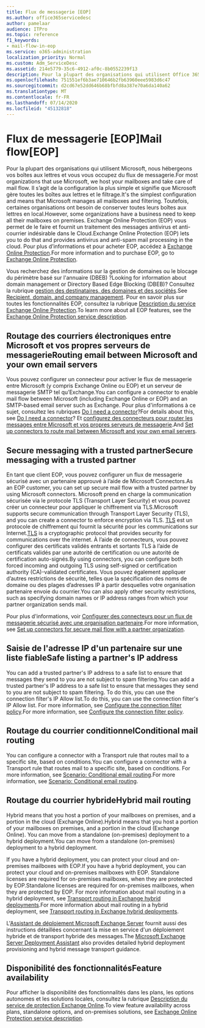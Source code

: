 ```yaml
---
title: Flux de messagerie [EOP]
ms.author: office365servicedesc
author: pamelaar
audience: ITPro
ms.topic: reference
f1_keywords:
- mail-flow-in-eop
ms.service: o365-administration
localization_priority: Normal
ms.custom: Adm_ServiceDesc
ms.assetid: 214e5779-35c6-4912-af0c-8b0552239f13
description: Pour la plupart des organisations qui utilisent Office 365, nous hébergeons vos boîtes aux lettres et vous vous occupez du flux de messagerie. Il s’agit de la configuration la plus simple et signifie que Microsoft gère toutes les boîtes aux lettres et le filtrage. Toutefois, certaines organisations ont besoin de conserver toutes leurs boîtes aux lettres en local. Exchange Online Protection (EOP) vous permet de le faire et fournit un traitement des messages antivirus et anti-courrier indésirable dans le Cloud.
ms.openlocfilehash: 751551ef6b3ae710646b2fb63960eee5983d6c47
ms.sourcegitcommit: d2cd67e52dd646b68bfbfd8a387e70a6da140a62
ms.translationtype: MT
ms.contentlocale: fr-FR
ms.lasthandoff: 07/14/2020
ms.locfileid: "45132818"
---
```

# <a name="mail-floweop"></a><span data-ttu-id="c6829-106">Flux de messagerie [EOP]</span><span class="sxs-lookup"><span data-stu-id="c6829-106">Mail flow[EOP]</span></span>

<span data-ttu-id="c6829-107">Pour la plupart des organisations qui utilisent Microsoft, nous hébergeons vos boîtes aux lettres et vous vous occupez du flux de messagerie.</span><span class="sxs-lookup"><span data-stu-id="c6829-107">For most organizations that use Microsoft, we host your mailboxes and take care of mail flow.</span></span> <span data-ttu-id="c6829-108">Il s’agit de la configuration la plus simple et signifie que Microsoft gère toutes les boîtes aux lettres et le filtrage.</span><span class="sxs-lookup"><span data-stu-id="c6829-108">It's the simplest configuration and means that Microsoft manages all mailboxes and filtering.</span></span> <span data-ttu-id="c6829-109">Toutefois, certaines organisations ont besoin de conserver toutes leurs boîtes aux lettres en local.</span><span class="sxs-lookup"><span data-stu-id="c6829-109">However, some organizations have a business need to keep all their mailboxes on premises.</span></span> <span data-ttu-id="c6829-110">Exchange Online Protection (EOP) vous permet de le faire et fournit un traitement des messages antivirus et anti-courrier indésirable dans le Cloud.</span><span class="sxs-lookup"><span data-stu-id="c6829-110">Exchange Online Protection (EOP) lets you to do that and provides antivirus and anti-spam mail processing in the cloud.</span></span> <span data-ttu-id="c6829-111">Pour plus d’informations et pour acheter EOP, accédez à [Exchange Online Protection](https://products.office.com/exchange/exchange-email-security-spam-protection).</span><span class="sxs-lookup"><span data-stu-id="c6829-111">For more information and to purchase EOP, go to [Exchange Online Protection](https://products.office.com/exchange/exchange-email-security-spam-protection).</span></span>
  
<span data-ttu-id="c6829-112">Vous recherchez des informations sur la gestion de domaines ou le blocage du périmètre basé sur l'annuaire (DBEB) ?</span><span class="sxs-lookup"><span data-stu-id="c6829-112">Looking for information about domain management or Directory Based Edge Blocking (DBEB)?</span></span> <span data-ttu-id="c6829-113">Consultez la rubrique [gestion des destinataires, des domaines et des sociétés](recipient-domain-and-company-management.md).</span><span class="sxs-lookup"><span data-stu-id="c6829-113">See [Recipient, domain, and company management](recipient-domain-and-company-management.md).</span></span> <span data-ttu-id="c6829-114">Pour en savoir plus sur toutes les fonctionnalités EOP, consultez la rubrique [Description du service Exchange Online Protection](exchange-online-protection-service-description.md).</span><span class="sxs-lookup"><span data-stu-id="c6829-114">To learn more about all EOP features, see the [Exchange Online Protection service description](exchange-online-protection-service-description.md).</span></span>
  
## <a name="routing-email-between-microsoft-and-your-own-email-servers"></a><span data-ttu-id="c6829-115">Routage des courriers électroniques entre Microsoft et vos propres serveurs de messagerie</span><span class="sxs-lookup"><span data-stu-id="c6829-115">Routing email between Microsoft and your own email servers</span></span>

<span data-ttu-id="c6829-116">Vous pouvez configurer un connecteur pour activer le flux de messagerie entre Microsoft (y compris Exchange Online ou EOP) et un serveur de messagerie SMTP tel qu’Exchange.</span><span class="sxs-lookup"><span data-stu-id="c6829-116">You can configure a connector to enable mail flow between Microsoft (including Exchange Online or EOP) and an SMTP-based email server such as Exchange.</span></span> <span data-ttu-id="c6829-117">Pour plus d'informations à ce sujet, consultez les rubriques [Do I need a connector](https://docs.microsoft.com/exchange/mail-flow-best-practices/use-connectors-to-configure-mail-flow/do-i-need-to-create-a-connector)?</span><span class="sxs-lookup"><span data-stu-id="c6829-117">For details about this, see [Do I need a connector](https://docs.microsoft.com/exchange/mail-flow-best-practices/use-connectors-to-configure-mail-flow/do-i-need-to-create-a-connector)?</span></span> <span data-ttu-id="c6829-118">Et [configurez des connecteurs pour router les messages entre Microsoft et vos propres serveurs de messagerie](https://docs.microsoft.com/exchange/mail-flow-best-practices/use-connectors-to-configure-mail-flow/set-up-connectors-to-route-mail).</span><span class="sxs-lookup"><span data-stu-id="c6829-118">And [Set up connectors to route mail between Microsoft and your own email servers](https://docs.microsoft.com/exchange/mail-flow-best-practices/use-connectors-to-configure-mail-flow/set-up-connectors-to-route-mail).</span></span>
  
## <a name="secure-messaging-with-a-trusted-partner"></a><span data-ttu-id="c6829-119">Secure messaging with a trusted partner</span><span class="sxs-lookup"><span data-stu-id="c6829-119">Secure messaging with a trusted partner</span></span>

<span data-ttu-id="c6829-120">En tant que client EOP, vous pouvez configurer un flux de messagerie sécurisé avec un partenaire approuvé à l’aide de Microsoft Connectors.</span><span class="sxs-lookup"><span data-stu-id="c6829-120">As an EOP customer, you can set up secure mail flow with a trusted partner by using Microsoft connectors.</span></span> <span data-ttu-id="c6829-121">Microsoft prend en charge la communication sécurisée via le protocole TLS (Transport Layer Security) et vous pouvez créer un connecteur pour appliquer le chiffrement via TLS.</span><span class="sxs-lookup"><span data-stu-id="c6829-121">Microsoft supports secure communication through Transport Layer Security (TLS), and you can create a connector to enforce encryption via TLS.</span></span> <span data-ttu-id="c6829-122">[TLS](https://docs.microsoft.com/microsoft-365/compliance/exchange-online-uses-tls-to-secure-email-connections) est un protocole de chiffrement qui fournit la sécurité pour les communications sur Internet.</span><span class="sxs-lookup"><span data-stu-id="c6829-122">[TLS](https://docs.microsoft.com/microsoft-365/compliance/exchange-online-uses-tls-to-secure-email-connections) is a cryptographic protocol that provides security for communications over the internet.</span></span> <span data-ttu-id="c6829-123">À l’aide de connecteurs, vous pouvez configurer des certificats validés entrants et sortants TLS à l’aide de certificats validés par une autorité de certification ou une autorité de certification auto-signés.</span><span class="sxs-lookup"><span data-stu-id="c6829-123">By using connectors, you can configure both forced incoming and outgoing TLS using self-signed or certification authority (CA)-validated certificates.</span></span> <span data-ttu-id="c6829-124">Vous pouvez également appliquer d’autres restrictions de sécurité, telles que la spécification des noms de domaine ou des plages d’adresses IP à partir desquelles votre organisation partenaire envoie du courrier.</span><span class="sxs-lookup"><span data-stu-id="c6829-124">You can also apply other security restrictions, such as specifying domain names or IP address ranges from which your partner organization sends mail.</span></span> 
  
<span data-ttu-id="c6829-125">Pour plus d'informations, voir [Configurer des connecteurs pour un flux de messagerie sécurisé avec une organisation partenaire](https://docs.microsoft.com/exchange/mail-flow-best-practices/use-connectors-to-configure-mail-flow/set-up-connectors-for-secure-mail-flow-with-a-partner).</span><span class="sxs-lookup"><span data-stu-id="c6829-125">For more information, see [Set up connectors for secure mail flow with a partner organization](https://docs.microsoft.com/exchange/mail-flow-best-practices/use-connectors-to-configure-mail-flow/set-up-connectors-for-secure-mail-flow-with-a-partner).</span></span>
  
## <a name="safe-listing-a-partners-ip-address"></a><span data-ttu-id="c6829-126">Saisie de l'adresse IP d'un partenaire sur une liste fiable</span><span class="sxs-lookup"><span data-stu-id="c6829-126">Safe listing a partner's IP address</span></span>

<span data-ttu-id="c6829-127">You can add a trusted partner's IP address to a safe list to ensure that messages they send to you are not subject to spam filtering.</span><span class="sxs-lookup"><span data-stu-id="c6829-127">You can add a trusted partner's IP address to a safe list to ensure that messages they send to you are not subject to spam filtering.</span></span> <span data-ttu-id="c6829-128">To do this, you can use the connection filter's IP Allow list.</span><span class="sxs-lookup"><span data-stu-id="c6829-128">To do this, you can use the connection filter's IP Allow list.</span></span> <span data-ttu-id="c6829-129">For more information, see [Configure the connection filter policy](https://go.microsoft.com/fwlink/p/?LinkID=287108).</span><span class="sxs-lookup"><span data-stu-id="c6829-129">For more information, see [Configure the connection filter policy](https://go.microsoft.com/fwlink/p/?LinkID=287108).</span></span>
  
## <a name="conditional-mail-routing"></a><span data-ttu-id="c6829-130">Routage du courrier conditionnel</span><span class="sxs-lookup"><span data-stu-id="c6829-130">Conditional mail routing</span></span>

<span data-ttu-id="c6829-131">You can configure a connector with a Transport rule that routes mail to a specific site, based on conditions.</span><span class="sxs-lookup"><span data-stu-id="c6829-131">You can configure a connector with a Transport rule that routes mail to a specific site, based on conditions.</span></span> <span data-ttu-id="c6829-132">For more information, see [Scenario: Conditional email routing](https://docs.microsoft.com/exchange/mail-flow-best-practices/use-connectors-to-configure-mail-flow/conditional-mail-routing).</span><span class="sxs-lookup"><span data-stu-id="c6829-132">For more information, see [Scenario: Conditional email routing](https://docs.microsoft.com/exchange/mail-flow-best-practices/use-connectors-to-configure-mail-flow/conditional-mail-routing).</span></span>
  
## <a name="hybrid-mail-routing"></a><span data-ttu-id="c6829-133">Routage du courrier hybride</span><span class="sxs-lookup"><span data-stu-id="c6829-133">Hybrid mail routing</span></span>

<span data-ttu-id="c6829-134">Hybrid means that you host a portion of your mailboxes on premises, and a portion in the cloud (Exchange Online).</span><span class="sxs-lookup"><span data-stu-id="c6829-134">Hybrid means that you host a portion of your mailboxes on premises, and a portion in the cloud (Exchange Online).</span></span> <span data-ttu-id="c6829-135">You can move from a standalone (on-premises) deployment to a hybrid deployment.</span><span class="sxs-lookup"><span data-stu-id="c6829-135">You can move from a standalone (on-premises) deployment to a hybrid deployment.</span></span>
  
<span data-ttu-id="c6829-136">If you have a hybrid deployment, you can protect your cloud and on-premises mailboxes with EOP.</span><span class="sxs-lookup"><span data-stu-id="c6829-136">If you have a hybrid deployment, you can protect your cloud and on-premises mailboxes with EOP.</span></span> <span data-ttu-id="c6829-137">Standalone licenses are required for on-premises mailboxes, when they are protected by EOP.</span><span class="sxs-lookup"><span data-stu-id="c6829-137">Standalone licenses are required for on-premises mailboxes, when they are protected by EOP.</span></span> <span data-ttu-id="c6829-138">For more information about mail routing in a hybrid deployment, see [Transport routing in Exchange hybrid deployments](https://go.microsoft.com/fwlink/p/?LinkId=271757).</span><span class="sxs-lookup"><span data-stu-id="c6829-138">For more information about mail routing in a hybrid deployment, see [Transport routing in Exchange hybrid deployments](https://go.microsoft.com/fwlink/p/?LinkId=271757).</span></span>
  
<span data-ttu-id="c6829-139">L'[Assistant de déploiement Microsoft Exchange Server](https://go.microsoft.com/fwlink/p/?LinkId=287036) fournit aussi des instructions détaillées concernant la mise en service d'un déploiement hybride et de transport hybride des messages.</span><span class="sxs-lookup"><span data-stu-id="c6829-139">The [Microsoft Exchange Server Deployment Assistant](https://go.microsoft.com/fwlink/p/?LinkId=287036) also provides detailed hybrid deployment provisioning and hybrid message transport guidance.</span></span> 
  
## <a name="feature-availability"></a><span data-ttu-id="c6829-140">Disponibilité des fonctionnalités</span><span class="sxs-lookup"><span data-stu-id="c6829-140">Feature availability</span></span>

<span data-ttu-id="c6829-141">Pour afficher la disponibilité des fonctionnalités dans les plans, les options autonomes et les solutions locales, consultez la rubrique [Description du service de protection Exchange Online](exchange-online-protection-service-description.md).</span><span class="sxs-lookup"><span data-stu-id="c6829-141">To view feature availability across plans, standalone options, and on-premises solutions, see [Exchange Online Protection service description](exchange-online-protection-service-description.md).</span></span>
